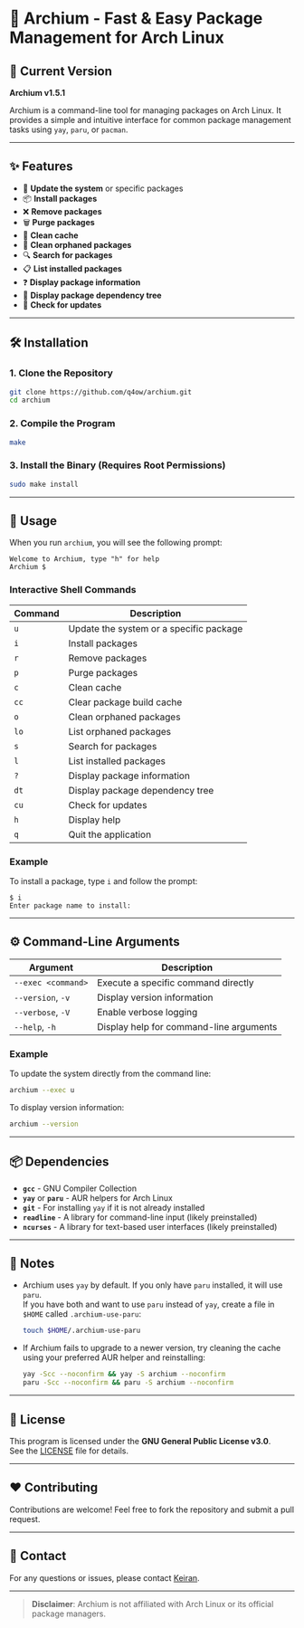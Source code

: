 # 🌟 Archium - Fast & Easy Package Management for Arch Linux

## 🚀 Current Version

**Archium v1.5.1**

Archium is a command-line tool for managing packages on Arch Linux. It provides a simple and intuitive interface for common package management tasks using `yay`, `paru`, or `pacman`.

---

## ✨ Features

- 🔄 **Update the system** or specific packages
- 📦 **Install packages**
- ❌ **Remove packages**
- 🗑️ **Purge packages**
- 🧹 **Clean cache**
- 🧩 **Clean orphaned packages**
- 🔍 **Search for packages**
- 📋 **List installed packages**
- ❓ **Display package information**
- 🌳 **Display package dependency tree**
- 🔔 **Check for updates**

---

## 🛠️ Installation

### 1. Clone the Repository
```bash
git clone https://github.com/q4ow/archium.git
cd archium
```

### 2. Compile the Program
```bash
make
```

### 3. Install the Binary (Requires Root Permissions)
```bash
sudo make install
```

---

## 📖 Usage

When you run `archium`, you will see the following prompt:

```plaintext
Welcome to Archium, type "h" for help
Archium $
```

### Interactive Shell Commands
| Command | Description                              |
|---------|------------------------------------------|
| `u`     | Update the system or a specific package  |
| `i`     | Install packages                         |
| `r`     | Remove packages                          |
| `p`     | Purge packages                           |
| `c`     | Clean cache                              |
| `cc`    | Clear package build cache               |
| `o`     | Clean orphaned packages                 |
| `lo`    | List orphaned packages                  |
| `s`     | Search for packages                     |
| `l`     | List installed packages                 |
| `?`     | Display package information             |
| `dt`    | Display package dependency tree         |
| `cu`    | Check for updates                       |
| `h`     | Display help                            |
| `q`     | Quit the application                    |

### Example
To install a package, type `i` and follow the prompt:
```plaintext
$ i
Enter package name to install:
```

---

## ⚙️ Command-Line Arguments

| Argument            | Description                                      |
|----------------------|--------------------------------------------------|
| `--exec <command>`   | Execute a specific command directly              |
| `--version`, `-v`    | Display version information                      |
| `--verbose`, `-V`    | Enable verbose logging                           |
| `--help`, `-h`       | Display help for command-line arguments          |

### Example
To update the system directly from the command line:
```bash
archium --exec u
```

To display version information:
```bash
archium --version
```

---

## 📦 Dependencies

- **`gcc`** - GNU Compiler Collection
- **`yay`** or **`paru`** - AUR helpers for Arch Linux
- **`git`** - For installing `yay` if it is not already installed
- **`readline`** - A library for command-line input (likely preinstalled)
- **`ncurses`** - A library for text-based user interfaces (likely preinstalled)

---

## 📝 Notes

- Archium uses `yay` by default. If you only have `paru` installed, it will use `paru`.  
  If you have both and want to use `paru` instead of `yay`, create a file in `$HOME` called `.archium-use-paru`:
  ```bash
  touch $HOME/.archium-use-paru
  ```

- If Archium fails to upgrade to a newer version, try cleaning the cache using your preferred AUR helper and reinstalling:
  ```bash
  yay -Scc --noconfirm && yay -S archium --noconfirm
  paru -Scc --noconfirm && paru -S archium --noconfirm
  ```

---

## 📜 License

This program is licensed under the **GNU General Public License v3.0**.  
See the [LICENSE](./LICENSE) file for details.

---

## ❤️ Contributing

Contributions are welcome! Feel free to fork the repository and submit a pull request.

---

## 📧 Contact

For any questions or issues, please contact [Keiran](mailto:me@keiran.cc).

---

> **Disclaimer**: Archium is not affiliated with Arch Linux or its official package managers.